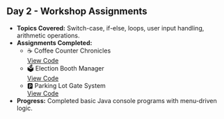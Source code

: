 ## Day 2 - Workshop Assignments

- **Topics Covered:** Switch-case, if-else, loops, user input handling, arithmetic operations.
- **Assignments Completed:**
  - ☕ Coffee Counter Chronicles  
    [View Code](./CoffeeCounterChronicles.java)
  - 🗳️ Election Booth Manager  
    [View Code](./ElectionBoothManager.java)
  - 🅿️ Parking Lot Gate System  
    [View Code](./ParkingLotGateSystem.java)
- **Progress:** Completed basic Java console programs with menu-driven logic.

